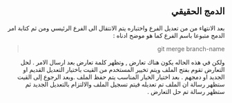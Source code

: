 ﻿



<div dir = rtl > 

## الدمج الحقيقي
بعد الانتهاء من من تعديل الفرع واختباره يتم الانتقال الى الفرع الرئيسي ومن ثم كتابة امر الدمج متبوعا باسم الفرع كما هو موضح ادناه :

<div dir = rtl > 

>  git merge branch-name

</dir>
ولكن في هذه الحاله يكون هناك تعارض , وتظهر كلمة تعارض بعد ارسال الامر . لحل التعارض تقوم بفتح الملف ويتم تخيير المستخدم من القيت باختيار التعديل القديم او الجديد او دمجهم . بعد اختيار الخيار المناسب يتم حفظ الملف .وبعد الرجوع إلى القيت ستظهر رسالة ان الملف تم تعديله فيتم تسجيل الملف والالتزام بالتعديل الجديد ثم ستظهر رسالة تم حل التعارض .

</dir>


